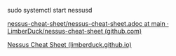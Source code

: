 sudo systemctl start nessusd


[nessus-cheat-sheet/nessus-cheat-sheet.adoc at main · LimberDuck/nessus-cheat-sheet (github.com)](https://github.com/LimberDuck/nessus-cheat-sheet/blob/main/nessus-cheat-sheet.adoc)

[Nessus Cheat Sheet (limberduck.github.io)](https://limberduck.github.io/nessus-cheat-sheet/nessus-cheat-sheet.pdf)
